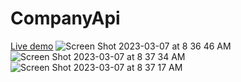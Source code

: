 # CompanyApi
[Live demo](https://companyapi.jamesjackson38.repl.co/)
![Screen Shot 2023-03-07 at 8 36 46 AM](https://user-images.githubusercontent.com/114040943/223454589-dca07aa9-1cc1-45a3-816c-b93f844ff6ab.png)
![Screen Shot 2023-03-07 at 8 37 34 AM](https://user-images.githubusercontent.com/114040943/223454466-d321a168-c796-4109-b5d0-5cdf74e02c64.png)
![Screen Shot 2023-03-07 at 8 37 17 AM](https://user-images.githubusercontent.com/114040943/223454479-16f7736f-df0c-467b-a6c2-3d3149ef1aea.png)

